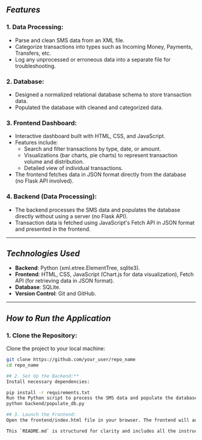 ## *Features*

### 1. **Data Processing**:
   - Parse and clean SMS data from an XML file.
   - Categorize transactions into types such as Incoming Money, Payments, Transfers, etc.
   - Log any unprocessed or erroneous data into a separate file for troubleshooting.

### 2. **Database**:
   - Designed a normalized relational database schema to store transaction data.
   - Populated the database with cleaned and categorized data.

### 3. **Frontend Dashboard**:
   - Interactive dashboard built with HTML, CSS, and JavaScript.
   - Features include:
     - Search and filter transactions by type, date, or amount.
     - Visualizations (bar charts, pie charts) to represent transaction volume and distribution.
     - Detailed view of individual transactions.
   - The frontend fetches data in JSON format directly from the database (no Flask API involved).

### 4. **Backend (Data Processing)**:
   - The backend processes the SMS data and populates the database directly without using a server (no Flask API).
   - Transaction data is fetched using JavaScript's Fetch API in JSON format and presented in the frontend.

---

## *Technologies Used*

- **Backend**: Python (xml.etree.ElementTree, sqlite3).
- **Frontend**: HTML, CSS, JavaScript (Chart.js for data visualization), Fetch API (for retrieving data in JSON format).
- **Database**: SQLite.
- **Version Control**: Git and GitHub.

---

## *How to Run the Application*

### 1. **Clone the Repository**:
   Clone the project to your local machine:
   ```bash
   git clone https://github.com/your_user/repo_name
   cd repo_name

## 2. Set Up the Backend:**
Install necessary dependencies:

pip install -r requirements.txt
Run the Python script to process the SMS data and populate the database:
python backend/populate_db.py

## 3. Launch the Frontend:
Open the frontend/index.html file in your browser. The frontend will automatically fetch transaction data in JSON format from the backend and display it in interactive charts and tables.

This `README.md` is structured for clarity and includes all the instructions and details about setting up and running the application. You can now add this file to your project repository, and it will be ready for others to use.


